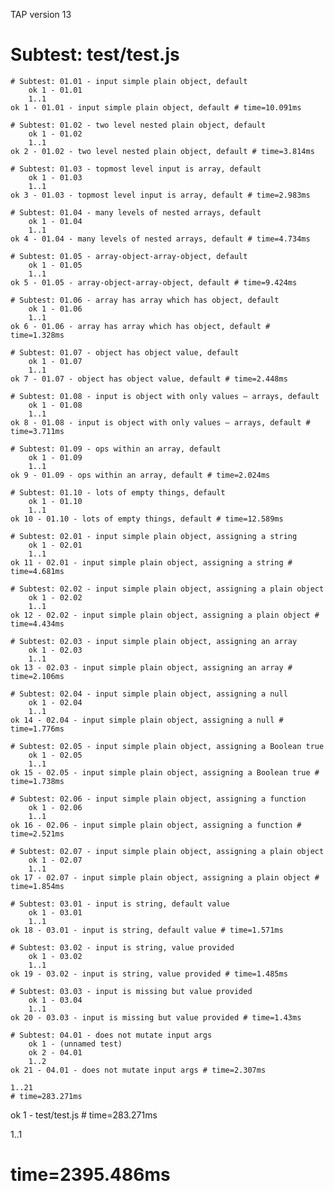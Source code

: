 TAP version 13
# Subtest: test/test.js
    # Subtest: 01.01 - input simple plain object, default
        ok 1 - 01.01
        1..1
    ok 1 - 01.01 - input simple plain object, default # time=10.091ms
    
    # Subtest: 01.02 - two level nested plain object, default
        ok 1 - 01.02
        1..1
    ok 2 - 01.02 - two level nested plain object, default # time=3.814ms
    
    # Subtest: 01.03 - topmost level input is array, default
        ok 1 - 01.03
        1..1
    ok 3 - 01.03 - topmost level input is array, default # time=2.983ms
    
    # Subtest: 01.04 - many levels of nested arrays, default
        ok 1 - 01.04
        1..1
    ok 4 - 01.04 - many levels of nested arrays, default # time=4.734ms
    
    # Subtest: 01.05 - array-object-array-object, default
        ok 1 - 01.05
        1..1
    ok 5 - 01.05 - array-object-array-object, default # time=9.424ms
    
    # Subtest: 01.06 - array has array which has object, default
        ok 1 - 01.06
        1..1
    ok 6 - 01.06 - array has array which has object, default # time=1.328ms
    
    # Subtest: 01.07 - object has object value, default
        ok 1 - 01.07
        1..1
    ok 7 - 01.07 - object has object value, default # time=2.448ms
    
    # Subtest: 01.08 - input is object with only values — arrays, default
        ok 1 - 01.08
        1..1
    ok 8 - 01.08 - input is object with only values — arrays, default # time=3.711ms
    
    # Subtest: 01.09 - ops within an array, default
        ok 1 - 01.09
        1..1
    ok 9 - 01.09 - ops within an array, default # time=2.024ms
    
    # Subtest: 01.10 - lots of empty things, default
        ok 1 - 01.10
        1..1
    ok 10 - 01.10 - lots of empty things, default # time=12.589ms
    
    # Subtest: 02.01 - input simple plain object, assigning a string
        ok 1 - 02.01
        1..1
    ok 11 - 02.01 - input simple plain object, assigning a string # time=4.681ms
    
    # Subtest: 02.02 - input simple plain object, assigning a plain object
        ok 1 - 02.02
        1..1
    ok 12 - 02.02 - input simple plain object, assigning a plain object # time=4.434ms
    
    # Subtest: 02.03 - input simple plain object, assigning an array
        ok 1 - 02.03
        1..1
    ok 13 - 02.03 - input simple plain object, assigning an array # time=2.106ms
    
    # Subtest: 02.04 - input simple plain object, assigning a null
        ok 1 - 02.04
        1..1
    ok 14 - 02.04 - input simple plain object, assigning a null # time=1.776ms
    
    # Subtest: 02.05 - input simple plain object, assigning a Boolean true
        ok 1 - 02.05
        1..1
    ok 15 - 02.05 - input simple plain object, assigning a Boolean true # time=1.738ms
    
    # Subtest: 02.06 - input simple plain object, assigning a function
        ok 1 - 02.06
        1..1
    ok 16 - 02.06 - input simple plain object, assigning a function # time=2.521ms
    
    # Subtest: 02.07 - input simple plain object, assigning a plain object
        ok 1 - 02.07
        1..1
    ok 17 - 02.07 - input simple plain object, assigning a plain object # time=1.854ms
    
    # Subtest: 03.01 - input is string, default value
        ok 1 - 03.01
        1..1
    ok 18 - 03.01 - input is string, default value # time=1.571ms
    
    # Subtest: 03.02 - input is string, value provided
        ok 1 - 03.02
        1..1
    ok 19 - 03.02 - input is string, value provided # time=1.485ms
    
    # Subtest: 03.03 - input is missing but value provided
        ok 1 - 03.04
        1..1
    ok 20 - 03.03 - input is missing but value provided # time=1.43ms
    
    # Subtest: 04.01 - does not mutate input args
        ok 1 - (unnamed test)
        ok 2 - 04.01
        1..2
    ok 21 - 04.01 - does not mutate input args # time=2.307ms
    
    1..21
    # time=283.271ms
ok 1 - test/test.js # time=283.271ms

1..1
# time=2395.486ms
